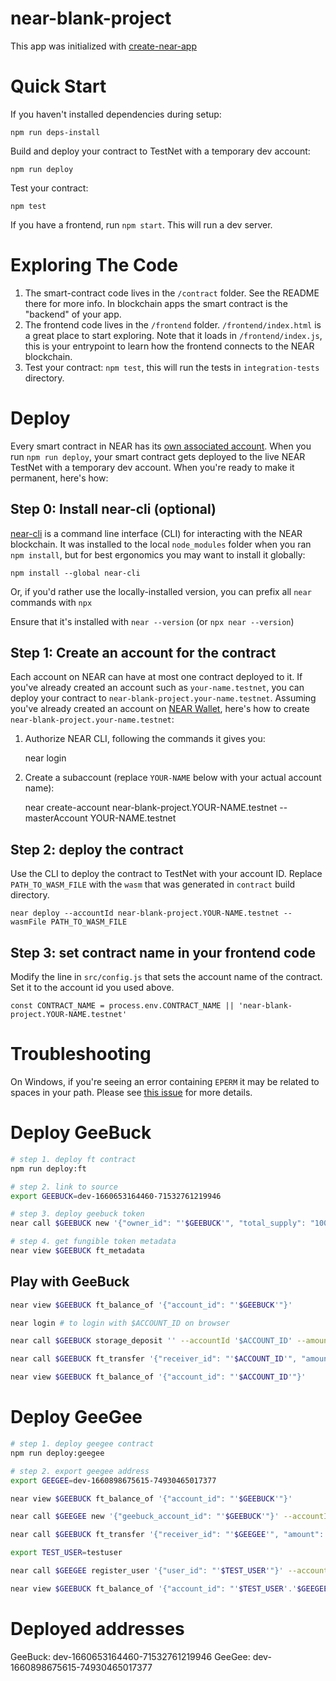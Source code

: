 # near-blank-project

This app was initialized with [create-near-app]

# Quick Start

If you haven't installed dependencies during setup:

    npm run deps-install

Build and deploy your contract to TestNet with a temporary dev account:

    npm run deploy

Test your contract:

    npm test

If you have a frontend, run `npm start`. This will run a dev server.

# Exploring The Code

1. The smart-contract code lives in the `/contract` folder. See the README there for
   more info. In blockchain apps the smart contract is the "backend" of your app.
2. The frontend code lives in the `/frontend` folder. `/frontend/index.html` is a great
   place to start exploring. Note that it loads in `/frontend/index.js`,
   this is your entrypoint to learn how the frontend connects to the NEAR blockchain.
3. Test your contract: `npm test`, this will run the tests in `integration-tests` directory.

# Deploy

Every smart contract in NEAR has its [own associated account][near accounts].
When you run `npm run deploy`, your smart contract gets deployed to the live NEAR TestNet with a temporary dev account.
When you're ready to make it permanent, here's how:

## Step 0: Install near-cli (optional)

[near-cli] is a command line interface (CLI) for interacting with the NEAR blockchain. It was installed to the local `node_modules` folder when you ran `npm install`, but for best ergonomics you may want to install it globally:

    npm install --global near-cli

Or, if you'd rather use the locally-installed version, you can prefix all `near` commands with `npx`

Ensure that it's installed with `near --version` (or `npx near --version`)

## Step 1: Create an account for the contract

Each account on NEAR can have at most one contract deployed to it. If you've already created an account such as `your-name.testnet`, you can deploy your contract to `near-blank-project.your-name.testnet`. Assuming you've already created an account on [NEAR Wallet], here's how to create `near-blank-project.your-name.testnet`:

1. Authorize NEAR CLI, following the commands it gives you:

   near login

2. Create a subaccount (replace `YOUR-NAME` below with your actual account name):

   near create-account near-blank-project.YOUR-NAME.testnet --masterAccount YOUR-NAME.testnet

## Step 2: deploy the contract

Use the CLI to deploy the contract to TestNet with your account ID.
Replace `PATH_TO_WASM_FILE` with the `wasm` that was generated in `contract` build directory.

    near deploy --accountId near-blank-project.YOUR-NAME.testnet --wasmFile PATH_TO_WASM_FILE

## Step 3: set contract name in your frontend code

Modify the line in `src/config.js` that sets the account name of the contract. Set it to the account id you used above.

    const CONTRACT_NAME = process.env.CONTRACT_NAME || 'near-blank-project.YOUR-NAME.testnet'

# Troubleshooting

On Windows, if you're seeing an error containing `EPERM` it may be related to spaces in your path. Please see [this issue](https://github.com/zkat/npx/issues/209) for more details.

[create-near-app]: https://github.com/near/create-near-app
[node.js]: https://nodejs.org/en/download/package-manager/
[jest]: https://jestjs.io/
[near accounts]: https://docs.near.org/concepts/basics/account
[near wallet]: https://wallet.testnet.near.org/
[near-cli]: https://github.com/near/near-cli
[gh-pages]: https://github.com/tschaub/gh-pages

# Deploy GeeBuck

```bash
# step 1. deploy ft contract
npm run deploy:ft

# step 2. link to source
export GEEBUCK=dev-1660653164460-71532761219946

# step 3. deploy geebuck token
near call $GEEBUCK new '{"owner_id": "'$GEEBUCK'", "total_supply": "1000000000000000000", "metadata": { "spec": "ft-1.0.0", "name": "GeeBuck Token", "symbol": "GBK", "decimals": 9 }}' --accountId $GEEBUCK

# step 4. get fungible token metadata
near view $GEEBUCK ft_metadata
```

## Play with GeeBuck

```bash
near view $GEEBUCK ft_balance_of '{"account_id": "'$GEEBUCK'"}'

near login # to login with $ACCOUNT_ID on browser

near call $GEEBUCK storage_deposit '' --accountId '$ACCOUNT_ID' --amount 0.00125

near call $GEEBUCK ft_transfer '{"receiver_id": "'$ACCOUNT_ID'", "amount": "10000000000"}' --accountId $GEEBUCK --amount 0.000000000000000000000001

near view $GEEBUCK ft_balance_of '{"account_id": "'$ACCOUNT_ID'"}'
```

# Deploy GeeGee

```bash
# step 1. deploy geegee contract
npm run deploy:geegee

# step 2. export geegee address
export GEEGEE=dev-1660898675615-74930465017377

near view $GEEBUCK ft_balance_of '{"account_id": "'$GEEBUCK'"}'

near call $GEEGEE new '{"geebuck_account_id": "'$GEEBUCK'"}' --accountId $GEEGEE --amount 0.01

near call $GEEBUCK ft_transfer '{"receiver_id": "'$GEEGEE'", "amount": "100000000000000000"}' --accountId $GEEBUCK --amount 0.000000000000000000000001

export TEST_USER=testuser

near call $GEEGEE register_user '{"user_id": "'$TEST_USER'"}' --accountId $GEEGEE --amount 0.001000000000000000000002

near view $GEEBUCK ft_balance_of '{"account_id": "'$TEST_USER'.'$GEEGEE'"}'
```

# Deployed addresses

GeeBuck: dev-1660653164460-71532761219946
GeeGee: dev-1660898675615-74930465017377

